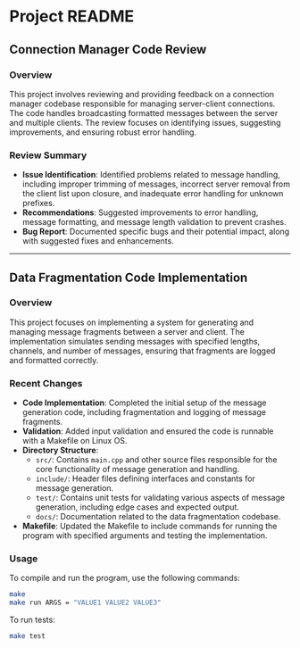 # Project README

## Connection Manager Code Review

### Overview
This project involves reviewing and providing feedback on a connection manager codebase responsible for managing server-client connections. The code handles broadcasting formatted messages between the server and multiple clients. The review focuses on identifying issues, suggesting improvements, and ensuring robust error handling.

### Review Summary
- **Issue Identification**: Identified problems related to message handling, including improper trimming of messages, incorrect server removal from the client list upon closure, and inadequate error handling for unknown prefixes.
- **Recommendations**: Suggested improvements to error handling, message formatting, and message length validation to prevent crashes.
- **Bug Report**: Documented specific bugs and their potential impact, along with suggested fixes and enhancements.

---

## Data Fragmentation Code Implementation

### Overview
This project focuses on implementing a system for generating and managing message fragments between a server and client. The implementation simulates sending messages with specified lengths, channels, and number of messages, ensuring that fragments are logged and formatted correctly.

### Recent Changes
- **Code Implementation**: Completed the initial setup of the message generation code, including fragmentation and logging of message fragments.
- **Validation**: Added input validation and ensured the code is runnable with a Makefile on Linux OS.
- **Directory Structure**:
  - `src/`: Contains `main.cpp` and other source files responsible for the core functionality of message generation and handling.
  - `include/`: Header files defining interfaces and constants for message generation.
  - `test/`: Contains unit tests for validating various aspects of message generation, including edge cases and expected output.
  - `docs/`: Documentation related to the data fragmentation codebase.
- **Makefile**: Updated the Makefile to include commands for running the program with specified arguments and testing the implementation.

### Usage
To compile and run the program, use the following commands:

```sh
make
make run ARGS = "VALUE1 VALUE2 VALUE3"
```

To run tests:
```sh
make test
```
